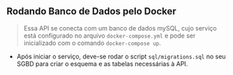 ## Rodando Banco de Dados pelo Docker
> Essa API se conecta com um banco de dados mySQL, cujo serviço está configurado no
> arquivo `docker-compose.yml` e pode ser inicializado com o comando `docker-compose up`.

  - Após iniciar o serviço, deve-se rodar o script `sql/migrations.sql` no seu SGBD para
  criar o esquema e as tabelas necessárias à API.
